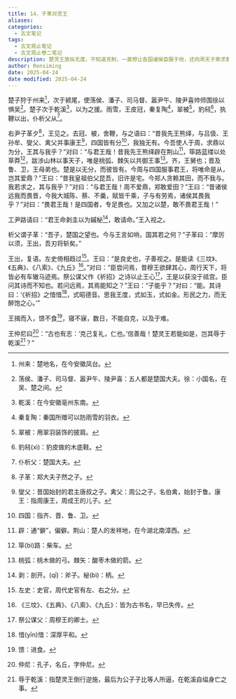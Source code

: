 ```yaml
---
title: 14、子革对灵王
aliases: 
categories:
  - 古文笔记
tags:
  - 古文观止笔记
  - 古文观止卷二笔记
description: 楚灵王放纵无度，不知道克制，一直想让各国诸侯臣服于他，还向周天子索求象征权力的鼎，向郑国索要土地，以图建立霸权。大臣子革忠心耿耿，遂对楚灵王进行劝谏。子革以委婉曲折的言语告诫灵王应克制自律，修养德行，不可耗尽民力以满足自己的私欲。楚灵王虽然因为这番话而感到震撼，但终究不能有所克制，所以不得善终。此文揭示了一个道理：为人君者，应该学会克制私欲，否则就会引火焚身，后患无穷。
author: Rensiming
date: 2025-04-24
date modified: 2025-04-24
---
```


楚子狩于州来[^1]，次于颍尾，使荡侯、潘子、司马督、嚣尹午、陵尹喜帅师围徐以惧吴[^2]。楚子次于乾溪[^3]，以为之援。雨雪，王皮冠，秦复陶[^4]，翠被[^5]，豹舄[^6]，执鞭以出，仆析父从[^7]。

右尹子革夕[^8]，王见之。去冠、被，舍鞭，与之语曰：“昔我先王熊绎，与吕伋、王孙牟、燮父、禽父并事康王[^9]，四国皆有分[^10]，我独无有。今吾使人于周，求鼎以为分，王其与我乎？”对曰：“与君王哉！昔我先王熊绎辟在荆山[^11]，筚路蓝缕以处草莽[^12]，跋涉山林以事天子，唯是桃弧、棘矢以共御王事[^13]。齐，王舅也；晋及鲁、卫，王母弟也。楚是以无分，而彼皆有。今周与四国服事君王，将唯命是从，岂其爱鼎？”王曰：“昔我皇祖伯父昆吾，旧许是宅。今郑人贪赖其田，而不我与。我若求之，其与我乎？”对曰：“与君王哉！周不爱鼎，郑敢爱田？”王曰：“昔诸侯远我而畏晋，今我大城陈、蔡、不羹，赋皆千乘，子与有劳焉，诸侯其畏我乎？”对曰：“畏君王哉！是四国者，专足畏也。又加之以楚，敢不畏君王哉！”

工尹路请曰：“君王命剥圭以为鏚柲[^14]，敢请命。”王入视之。

析父谓子革：“吾子，楚国之望也。今与王言如响，国其若之何？”子革曰：“摩厉以须，王出，吾刃将斩矣。”

王出，复语。左史倚相趋过[^15]。王曰：“是良史也，子善视之。是能读《三坟》、《五典》、《八索》、《九丘》[^16]。”对曰：“臣尝问焉，昔穆王欲肆其心，周行天下，将皆必有车辙马迹焉。祭公谋父作《祈招》之诗以止王心[^17]，王是以获没于祗宫。臣问其诗而不知也。若问远焉，其焉能知之？”王曰：“子能乎？”对曰：“能。其诗曰：‘《祈招》之愔愔[^18]，式昭德音。思我王度，式如玉，式如金。形民之力，而无醉饱之心。’”

王揖而入，馈不食[^19]，寝不寐，数日，不能自克，以及于难。

王仲尼曰[^20]：“古也有志：‘克己复礼，仁也。’信善哉！楚灵王若能如是，岂其辱于乾溪[^21]？”

[^1]:州来：楚地名，在今安徽凤台。

[^2]:荡侯、潘子、司马督、嚣尹午、陵尹喜：五人都是楚国大夫。徐：小国名，在吴、楚之间。

[^3]:乾溪：在今安徽亳州东南。

[^4]:秦复陶：秦国所赠可以防雨雪的羽衣。

[^5]:翠被：用翠羽装饰的披肩。

[^6]:豹舄(xì)：豹皮做的木底鞋。

[^7]:仆析父：楚国大夫。

[^8]:子革：郑大夫子然之子。

[^9]:燮父：晋国始封的君主唐叔之子。禽父：周公之子，名伯禽，始封于鲁。康王：指周康王，周成王的儿子。

[^10]:四国：指齐、晋、鲁、卫。

[^11]:辟：通“僻”，偏僻。荆山：楚人的发祥地，在今湖北南漳西。

[^12]:筚(bì)路：柴车。

[^13]:桃弧：桃木做的弓。棘矢：酸枣木做的箭。

[^14]:剥：剖开。(qī)：斧子。柲(bì)：柄。

[^15]:左史：史官，周代史官有左、右之分。

[^16]:《三坟》、《五典》、《八索》、《九丘》：皆为古书名，早已失传。

[^17]:祭公谋父：周穆王的卿士。

[^18]:愔(yīn)愔：深厚平和。

[^19]:馈：进食。

[^20]:仲尼：孔子，名丘，字仲尼。

[^21]:辱于乾溪：指楚灵王倒行逆施，最后为公子子比等人所逼，在乾溪自缢身亡之事。
